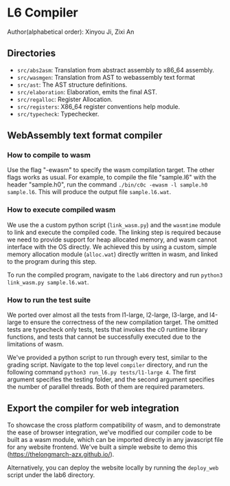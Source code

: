 # L6 Compiler

Author(alphabetical order): Xinyou Ji, Zixi An

## Directories

- `src/abs2asm`: Translation from abstract assembly to x86_64 assembly.
- `src/wasmgen`: Translation from AST to webassembly text format
- `src/ast`: The AST structure definitions.
- `src/elaboration`: Elaboration, emits the final AST.
- `src/regalloc`: Register Allocation.
- `src/registers`: X86_64 register conventions help module.
- `src/typecheck`: Typechecker.

## WebAssembly text format compiler

### How to compile to wasm

Use the flag "-ewasm" to specify the wasm compilation target. The other flags works as usual.
For example, to compile the file "sample.l6" with the header "sample.h0", run the command 
`./bin/c0c -ewasm -l sample.h0 sample.l6`. This will produce the output file `sample.l6.wat`.

### How to execute compiled wasm

We use the a custom python script (`link_wasm.py`) and the `wasmtime` module to link and execute
the compiled code. The linking step is required because we need to provide support for heap allocated
memory, and wasm cannot interface with the OS directly. We achieved this by using a custom, simple memory allocation
module (`alloc.wat`) directly written in wasm, and linked to the program during this step.

To run the compiled program, navigate to the `lab6` directory and run `python3 link_wasm.py sample.l6.wat`.

### How to run the test suite

We ported over almost all the tests from l1-large, l2-large, l3-large, and l4-large to ensure the correctness of the new 
compilation target. The omitted tests are typecheck only tests, tests that invokes the c0 runtime library functions, and 
tests that cannot be successfully executed due to the limitations of wasm.

We've provided a python script to run through every test, similar to the grading script. Navigate to the top level `compiler`
directory, and run the following command `python3 run_l6.py tests/l1-large 4`. The first argument specifies the testing folder,
and the second argument specifies the number of parallel threads. Both of them are required parameters.

## Export the compiler for web integration

To showcase the cross platform compatibility of wasm, and to demonstrate the ease of browser integration, we've modified our
compiler code to be built as a wasm module, which can be imported directly in any javascript file for any website frontend.
We've built a simple website to demo this (https://thelongmarch-azx.github.io/).

Alternatively, you can deploy the website locally by running the `deploy_web` script under the lab6 directory.